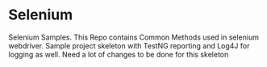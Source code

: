# Selenium
Selenium Samples.
This Repo contains Common Methods used in selenium webdriver.
Sample project skeleton with TestNG reporting and Log4J for logging as well.
Need a lot of changes to be done for this skeleton

